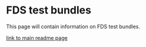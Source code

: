 # FDS test bundles
This page will contain information on FDS test bundles.

[link to main readme page](README.md)

